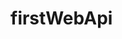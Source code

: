 # firstWebApi

<!-- - We can test the get method easily. But how can we test other method (POST, PUT, DELETE)?
- Solution: Testing API => Postman, ThunderClient (VScode extension), REST client (VScode Extension -> .http file), Swagger API doc -->
